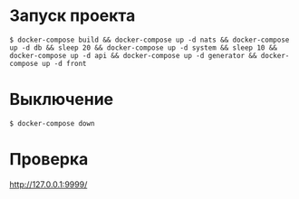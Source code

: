 # Запуск проекта

```
$ docker-compose build && docker-compose up -d nats && docker-compose up -d db && sleep 20 && docker-compose up -d system && sleep 10 && docker-compose up -d api && docker-compose up -d generator && docker-compose up -d front
```

# Выключение 

```
$ docker-compose down
```

# Проверка

http://127.0.0.1:9999/
